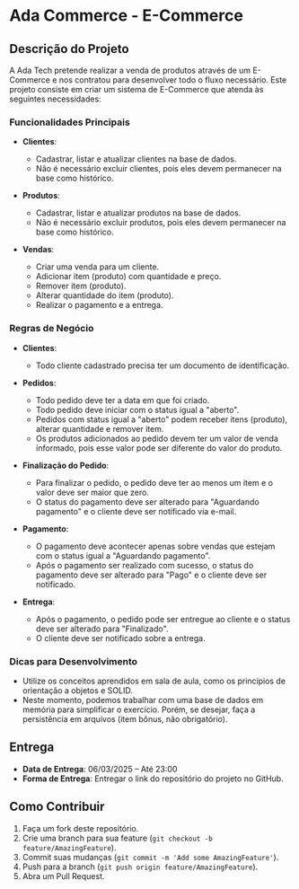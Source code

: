 # Ada Commerce - E-Commerce

## Descrição do Projeto

A Ada Tech pretende realizar a venda de produtos através de um E-Commerce e nos contratou para desenvolver todo o fluxo necessário. Este projeto consiste em criar um sistema de E-Commerce que atenda às seguintes necessidades:

### Funcionalidades Principais

- **Clientes**:
    - Cadastrar, listar e atualizar clientes na base de dados.
    - Não é necessário excluir clientes, pois eles devem permanecer na base como histórico.

- **Produtos**:
    - Cadastrar, listar e atualizar produtos na base de dados.
    - Não é necessário excluir produtos, pois eles devem permanecer na base como histórico.

- **Vendas**:
    - Criar uma venda para um cliente.
    - Adicionar item (produto) com quantidade e preço.
    - Remover item (produto).
    - Alterar quantidade do item (produto).
    - Realizar o pagamento e a entrega.

### Regras de Negócio

- **Clientes**:
    - Todo cliente cadastrado precisa ter um documento de identificação.

- **Pedidos**:
    - Todo pedido deve ter a data em que foi criado.
    - Todo pedido deve iniciar com o status igual a "aberto".
    - Pedidos com status igual a "aberto" podem receber itens (produto), alterar quantidade e remover item.
    - Os produtos adicionados ao pedido devem ter um valor de venda informado, pois esse valor pode ser diferente do valor do produto.

- **Finalização do Pedido**:
    - Para finalizar o pedido, o pedido deve ter ao menos um item e o valor deve ser maior que zero.
    - O status do pagamento deve ser alterado para "Aguardando pagamento" e o cliente deve ser notificado via e-mail.

- **Pagamento**:
    - O pagamento deve acontecer apenas sobre vendas que estejam com o status igual a "Aguardando pagamento".
    - Após o pagamento ser realizado com sucesso, o status do pagamento deve ser alterado para "Pago" e o cliente deve ser notificado.

- **Entrega**:
    - Após o pagamento, o pedido pode ser entregue ao cliente e o status deve ser alterado para "Finalizado".
    - O cliente deve ser notificado sobre a entrega.

### Dicas para Desenvolvimento

- Utilize os conceitos aprendidos em sala de aula, como os princípios de orientação a objetos e SOLID.
- Neste momento, podemos trabalhar com uma base de dados em memória para simplificar o exercício. Porém, se desejar, faça a persistência em arquivos (item bônus, não obrigatório).

## Entrega

- **Data de Entrega**: 06/03/2025 – Até 23:00
- **Forma de Entrega**: Entregar o link do repositório do projeto no GitHub.


## Como Contribuir

1. Faça um fork deste repositório.
2. Crie uma branch para sua feature (`git checkout -b feature/AmazingFeature`).
3. Commit suas mudanças (`git commit -m 'Add some AmazingFeature'`).
4. Push para a branch (`git push origin feature/AmazingFeature`).
5. Abra um Pull Request.


